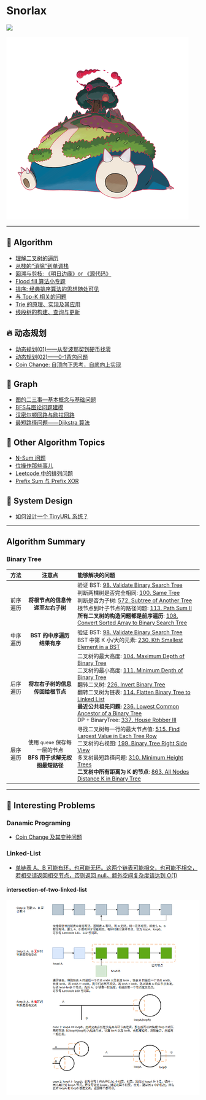 # Snorlax  

![](https://travis-ci.com/SmartKeyerror/Snorlax.svg?branch=master)

![](./Snorlax.png)

----------

## :telescope:	Algorithm

- [理解二叉树的遍历](https://github.com/SmartKeyerror/Snorlax/tree/master/algorithm/tree)
- [从栈的“消除”到单调栈](https://github.com/SmartKeyerror/Snorlax/tree/master/algorithm/stack)
- [回溯与剪枝: 《明日边缘》or 《源代码》](https://github.com/SmartKeyerror/Snorlax/tree/master/algorithm/backtracking)
- [Flood fill 算法小专题](https://github.com/SmartKeyerror/Snorlax/tree/master/algorithm/flood-fill)
- [排序: 经典排序算法的思想随处可见](https://github.com/SmartKeyerror/Snorlax/tree/master/algorithm/sort)
- [与 Top-K 相关的问题](https://github.com/SmartKeyerror/Snorlax/tree/master/algorithm/top-k)
- [Trie 的原理、实现及其应用](https://github.com/SmartKeyerror/Snorlax/tree/master/algorithm/trie)
- [线段树的构建、查询与更新](https://github.com/SmartKeyerror/Snorlax/tree/master/algorithm/segment-tree)

## :fire: 动态规划
- [动态规划(01)——从斐波那契到硬币找零](https://github.com/SmartKeyerror/Snorlax/tree/master/algorithm/dp/dp(01))
- [动态规划(02)——0-1背包问题](https://github.com/SmartKeyerror/Snorlax/tree/master/algorithm/dp/dp(02))
- [Coin Change: 自顶向下思考，自底向上实现](https://github.com/SmartKeyerror/Snorlax/tree/master/algorithm/dp/dp(03))

## :paw_prints: Graph
- [图的二三事—基本概念与基础问题](https://github.com/SmartKeyerror/Snorlax/tree/master/algorithm/graph/base)
- [BFS与图论问题建模](https://github.com/SmartKeyerror/Snorlax/tree/master/algorithm/bfs)
- [汉密尔顿回路与欧拉回路](https://github.com/SmartKeyerror/Snorlax/tree/master/algorithm/graph/loop)
- [最短路径问题——Dijkstra 算法](https://github.com/SmartKeyerror/Snorlax/tree/master/algorithm/graph/shortest-path/dijkstra)


## :blowfish: Other Algorithm Topics

- [N-Sum 问题](https://github.com/SmartKeyerror/Snorlax/tree/master/algorithm/N-Sum)
- [位操作那些事儿](https://github.com/SmartKeyerror/Snorlax/tree/master/algorithm/bit-manipulation)
- [Leetcode 中的排列问题](https://github.com/SmartKeyerror/Snorlax/tree/master/algorithm/permutation)
- [Prefix Sum 与 Prefix XOR](https://github.com/SmartKeyerror/Snorlax/tree/master/algorithm/prefix-sum)


## :ghost: System Design

- [如何设计一个 TinyURL 系统？](https://github.com/SmartKeyerror/Snorlax/tree/master/system-design/tiny-url)

------

## Algorithm Summary

### Binary Tree

| 方法     | 注意点                   | 能够解决的问题 |
| :------: | :-----------------------: | :------------ |
| 前序遍历 | **将根节点的信息传递至左右子树** | 验证 BST: [98. Validate Binary Search Tree](https://leetcode.com/problems/validate-binary-search-tree/)<br>判断两棵树是否完全相同: [100. Same Tree](https://leetcode.com/problems/same-tree/)<br>判断是否为子树: [572. Subtree of Another Tree](https://leetcode.com/problems/subtree-of-another-tree/)<br>根节点到叶子节点的路径问题: [113. Path Sum II](https://leetcode.com/problems/path-sum-ii/) <br>**所有二叉树的构造问题都是前序遍历**: [108. Convert Sorted Array to Binary Search Tree](https://leetcode.com/problems/convert-sorted-array-to-binary-search-tree/)
| 中序遍历 | **BST 的中序遍历结果有序** | 验证 BST: [98. Validate Binary Search Tree](https://leetcode.com/problems/validate-binary-search-tree/)<br> BST 中第 K 小/大的元素: [230. Kth Smallest Element in a BST](https://leetcode.com/problems/kth-smallest-element-in-a-bst/) |
| 后序遍历 | **将左右子树的信息传回给根节点** | 二叉树的最大高度: [104. Maximum Depth of Binary Tree](https://leetcode.com/problems/maximum-depth-of-binary-tree/) <br> 二叉树的最小高度: [111. Minimum Depth of Binary Tree](https://leetcode.com/problems/minimum-depth-of-binary-tree/) <br> 翻转二叉树: [226. Invert Binary Tree](https://leetcode.com/problems/invert-binary-tree/) <br> 翻转二叉树为链表: [114. Flatten Binary Tree to Linked List](https://leetcode.com/problems/flatten-binary-tree-to-linked-list/) <br> **最近公共祖先问题:** [236. Lowest Common Ancestor of a Binary Tree](https://leetcode.com/problems/lowest-common-ancestor-of-a-binary-tree/) <br> DP + BinaryTree: [337. House Robber III](https://leetcode.com/problems/house-robber-iii/) |
| 层序遍历 | 使用 `queue` 保存每一层的节点 <br> **BFS 用于求解无权图最短路径** | 寻找二叉树每一行的最大节点值: [515. Find Largest Value in Each Tree Row](https://leetcode.com/problems/find-largest-value-in-each-tree-row/) <br> 二叉树的右视图: [199. Binary Tree Right Side View](https://leetcode.com/problems/binary-tree-right-side-view/) <br> 多叉树最短路径问题: [310. Minimum Height Trees](https://leetcode.com/problems/minimum-height-trees/) <br> **二叉树中所有距离为 K 的节点**: [863. All Nodes Distance K in Binary Tree](https://leetcode.com/problems/all-nodes-distance-k-in-binary-tree/)


------
## :beers: Interesting Problems

### Danamic Programing

- [Coin Change 及其变种问题](https://smartkeyerror.oss-cn-shenzhen.aliyuncs.com/Snorlax/leetcode/dp/Coin-Change.pdf)

### Linked-List

- [单链表 A、B 可能有环，也可能无环。这两个链表可能相交，也可能不相交，若相交请返回相交节点，否则返回 null。额外空间复杂度请达到 O(1)](#intersection-of-two-linked-list)

<!-- ## :toolbox: Data Structure

- [并查集: 没人比我更懂连通性](https://github.com/SmartKeyerror/Snorlax/tree/master/src/union-find)
- [递归: 面试叫我小甜甜，生产叫我小垃圾?](https://github.com/SmartKeyerror/Snorlax/tree/master/src/recursive)
- [堆: 堆排序、TopK、计算百分位数，我的能量超乎你想象](https://github.com/SmartKeyerror/Snorlax/tree/master/src/heap)
- [环形队列: 我吃我自己](https://github.com/SmartKeyerror/Snorlax/tree/master/src/circular-buffer)
- [二分搜索树: 简简单单，描述二叉树所有的性质](https://github.com/SmartKeyerror/Snorlax/tree/master/src/search-tree)
- [栈: C泛型栈如何实现?](https://github.com/SmartKeyerror/Snorlax/tree/master/src/stack)
- [哈希表: 感受数组的魅力](https://github.com/SmartKeyerror/Snorlax/tree/master/src/hash-table) -->


#### intersection-of-two-linked-list

![](interesting-problems/intersection-of-two-linked-list.png)
